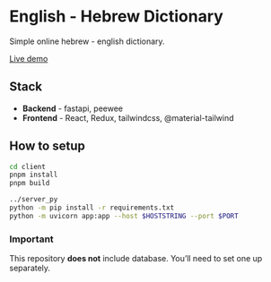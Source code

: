 # English - Hebrew Dictionary

Simple online hebrew - english dictionary.

[Live demo](https://he-en-dict.onrender.com/)

## Stack

- **Backend** - fastapi, peewee
- **Frontend** - React, Redux, tailwindcss, @material-tailwind

## How to setup

```bash
cd client
pnpm install
pnpm build

../server_py
python -m pip install -r requirements.txt
python -m uvicorn app:app --host $HOSTSTRING --port $PORT
```

### Important

This repository **does not** include database. You’ll need to set one up separately.